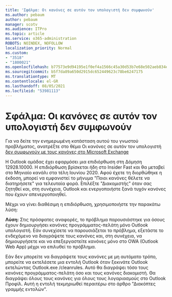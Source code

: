 ```yaml
---
title: 'Σφάλμα: Οι κανόνες σε αυτόν τον υπολογιστή δεν συμφωνούν'
ms.author: pebaum
author: pebaum
manager: scotv
ms.audience: ITPro
ms.topic: article
ms.service: o365-administration
ROBOTS: NOINDEX, NOFOLLOW
localization_priority: Normal
ms.custom:
- "3518"
- "1800021"
ms.openlocfilehash: b77573e9d94195e1f0ef4a1566c45a30d53b7e68e502aeb834e2ca5b9e6c5c76
ms.sourcegitcommit: b5f7da89a650d2915dc652449623c78be6247175
ms.translationtype: MT
ms.contentlocale: el-GR
ms.lasthandoff: 08/05/2021
ms.locfileid: "53981113"
---
```

# <a name="error-the-rules-on-this-computer-do-not-match"></a>Σφάλμα: Οι κανόνες σε αυτόν τον υπολογιστή δεν συμφωνούν

Για να δείτε την ενημερωμένη κατάσταση αυτού του γνωστού προβλήματος, ανατρέξτε στο θέμα Οι κανόνες σε αυτόν τον υπολογιστή [δεν συμφωνούν με τους κανόνες στο Microsoft Exchange](https://support.office.com/article/d032e037-b224-429e-b325-633afde9b5f0)

Η Outlook ομάδας έχει εφαρμόσει μια επιδιόρθωση στη Δόμηση 12928.10000. Η επιδιόρθωση βρίσκεται ήδη στο Insider Fast και θα μεταβεί στο Μηνιαίο κανάλι στα τέλη Ιουνίου 2020. Αφού έχετε τη διορθώθηκε η έκδοση, μπορεί να εμφανιστεί το μήνυμα "Ποιοι κανόνες θέλετε να διατηρήσετε" για τελευταία φορά. Επιλέξτε "Διακομιστής" όταν σας ζητηθεί και, στη συνέχεια, Outlook και ενεργοποιήστε ξανά τυχόν κανόνες που έχουν απενεργοποιηθεί.

Μέχρι να γίνει διαθέσιμη η επιδιόρθωση, χρησιμοποιήστε την παρακάτω λύση:

**Λύση:** Στις πρόσφατες αναφορές, το πρόβλημα παρουσιάστηκε για όσους έχουν δημιουργήσει κανόνες προγράμματος-πελάτη μόνο Outlook υπολογιστή. Εάν συνεχίσετε να παρουσιάζεται το πρόβλημα, εξετάστε το ενδεχόμενο να διαγράψετε τους κανόνες και, στη συνέχεια, να δημιουργήσετε και να επεξεργαστείτε κανόνες μόνο στο OWA (Outlook Web App) μέχρι να επιλυθεί το πρόβλημα.

Εάν δεν μπορείτε να διαγράψετε τους κανόνες με μη αυτόματο τρόπο, μπορείτε να εκτελέσετε μια εντολή Outlook όταν ξεκινάτε Outlook εκτελώντας Outlook.exe /cleanrules. Αυτό θα διαγράψει τόσο τους κανόνες προγράμματος-πελάτη όσο και τους κανόνες διακομιστή. Θα διαγράψει όλους τους κανόνες για όλους τους λογαριασμούς στο Outlook Προφίλ. Αυτή η εντολή τεκμηριωθεί περαιτέρω στο άρθρο "Διακόπτες γραμμής εντολών".

